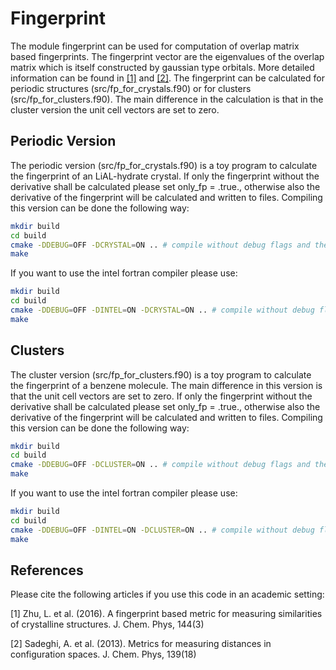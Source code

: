 # Fingerprint
The module fingerprint can be used for computation of overlap matrix based fingerprints. The fingerprint vector are the eigenvalues of the overlap matrix which is itself constructed by gaussian type orbitals. More detailed information can be found in [[1]](#1) and [[2]](#2). The fingerprint can be calculated for periodic structures (src/fp_for_crystals.f90) or for clusters (src/fp_for_clusters.f90). The main difference in the calculation is that in the cluster version the unit cell vectors are set to zero.

## Periodic Version
The periodic version (src/fp_for_crystals.f90) is a toy program to calculate the fingerprint of an LiAL-hydrate crystal. If only the fingerprint without the derivative shall be calculated please set only_fp = .true., otherwise also the derivative of the fingerprint will be calculated and written to files. Compiling this version can be done the following way:
```bash
mkdir build
cd build
cmake -DDEBUG=OFF -DCRYSTAL=ON .. # compile without debug flags and the gfortran compiler
make
```
If you want to use the intel fortran compiler please use:
```bash
mkdir build
cd build
cmake -DDEBUG=OFF -DINTEL=ON -DCRYSTAL=ON .. # compile without debug flags and the intel compiler
make
```

## Clusters
The cluster version (src/fp_for_clusters.f90) is a toy program to calculate the fingerprint of a benzene molecule. The main difference in this version is that the unit cell vectors are set to zero. If only the fingerprint without the derivative shall be calculated please set only_fp = .true., otherwise also the derivative of the fingerprint will be calculated and written to files. Compiling this version can be done the following way:
```bash
mkdir build
cd build
cmake -DDEBUG=OFF -DCLUSTER=ON .. # compile without debug flags and the gfortran compiler
make
```
If you want to use the intel fortran compiler please use:
```bash
mkdir build
cd build
cmake -DDEBUG=OFF -DINTEL=ON -DCLUSTER=ON .. # compile without debug flags and the intel compiler
make
```


## References

Please cite the following articles if you use this code in an academic setting:

<a id="1">[1]</a> 
Zhu, L. et al. (2016).
A fingerprint based metric for measuring similarities of crystalline structures.
J. Chem. Phys, 144(3)

<a id="2">[2]</a> 
Sadeghi, A. et al. (2013).
Metrics for measuring distances in configuration spaces.
J. Chem. Phys, 139(18)
